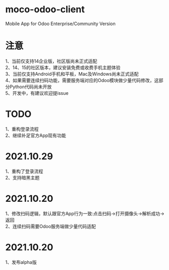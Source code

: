 # moco-odoo-client
Mobile App for Odoo Enterprise/Community Version

# 注意
1、当前仅支持14企业版，社区版尚未正式适配  
2、14、15的社区版本，建议安装免费或收费手机主题体验  
3、当前仅支持Android手机和平板，Mac及Windows尚未正式适配   
4、如果需要连续扫码功能，需要服务端对应的Odoo模块做少量代码修改，这部分Python代码尚未开放   
5、开发中，有建议欢迎提issue

# TODO
1、重构登录流程  
2、继续补足官方App现有功能   

# 2021.10.29
1、重构了登录流程   
2、支持暗黑主题   

# 2021.10.20
1、修改扫码逻辑，默认跟官方App行为一致:点击扫码->打开摄像头->解析成功->返回  
2、连续扫码需要Odoo服务端做少量代码适配

# 2021.10.20
1、发布alpha版

